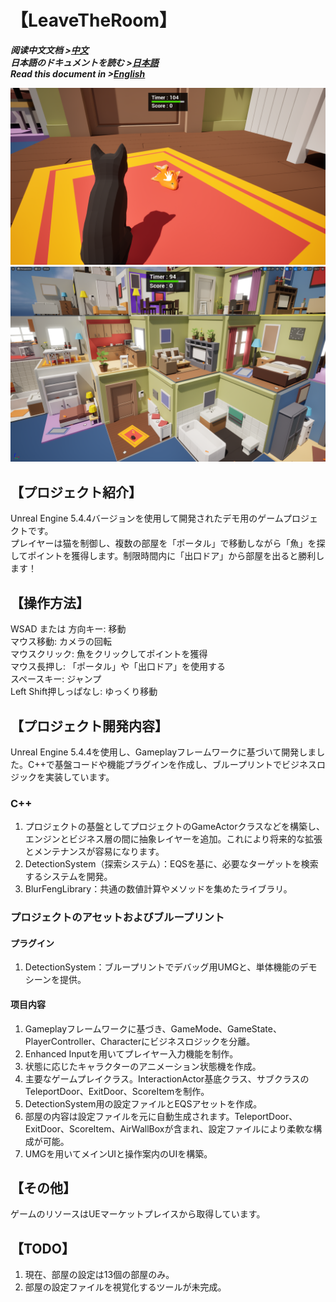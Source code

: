 # 【LeaveTheRoom】
***阅读中文文档 >[中文](README.md)***\
***日本語のドキュメントを読む >[日本語](README_ja.md)***\
***Read this document in >[English](README_en.md)***

![](Documents/LeaveTheRoom_1.png)
![](Documents/LeaveTheRoom_2.png)

## 【プロジェクト紹介】
Unreal Engine 5.4.4バージョンを使用して開発されたデモ用のゲームプロジェクトです。\
プレイヤーは猫を制御し、複数の部屋を「ポータル」で移動しながら「魚」を探してポイントを獲得します。制限時間内に「出口ドア」から部屋を出ると勝利します！

## 【操作方法】
WSAD または 方向キー: 移動\
マウス移動: カメラの回転\
マウスクリック: 魚をクリックしてポイントを獲得\
マウス長押し: 「ポータル」や「出口ドア」を使用する\
スペースキー: ジャンプ\
Left Shift押しっぱなし: ゆっくり移動

## 【プロジェクト開発内容】
Unreal Engine 5.4.4を使用し、Gameplayフレームワークに基づいて開発しました。C++で基盤コードや機能プラグインを作成し、ブループリントでビジネスロジックを実装しています。

### C++
1. プロジェクトの基盤としてプロジェクトのGameActorクラスなどを構築し、エンジンとビジネス層の間に抽象レイヤーを追加。これにより将来的な拡張とメンテナンスが容易になります。
2. DetectionSystem（探索システム）：EQSを基に、必要なターゲットを検索するシステムを開発。
3. BlurFengLibrary：共通の数値計算やメソッドを集めたライブラリ。

### プロジェクトのアセットおよびブループリント
#### プラグイン
1. DetectionSystem：ブループリントでデバッグ用UMGと、単体機能のデモシーンを提供。
#### 项目内容
1. Gameplayフレームワークに基づき、GameMode、GameState、PlayerController、Characterにビジネスロジックを分離。
2. Enhanced Inputを用いてプレイヤー入力機能を制作。
3. 状態に応じたキャラクターのアニメーション状態機を作成。
4. 主要なゲームプレイクラス。InteractionActor基底クラス、サブクラスのTeleportDoor、ExitDoor、ScoreItemを制作。
5. DetectionSystem用の設定ファイルとEQSアセットを作成。
6. 部屋の内容は設定ファイルを元に自動生成されます。TeleportDoor、ExitDoor、ScoreItem、AirWallBoxが含まれ、設定ファイルにより柔軟な構成が可能。
7. UMGを用いてメインUIと操作案内のUIを構築。

## 【その他】
ゲームのリソースはUEマーケットプレイスから取得しています。

## 【TODO】
1. 現在、部屋の設定は13個の部屋のみ。
2. 部屋の設定ファイルを視覚化するツールが未完成。